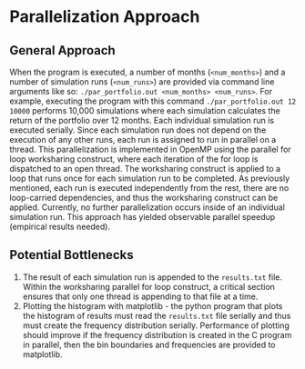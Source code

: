 # Parallelization Approach

## General Approach
When the program is executed, a number of months (`<num_months>`) and a number of simulation runs (`<num_runs>`) are provided via command line arguments like so: `./par_portfolio.out <num_months> <num_runs>`.
For example, executing the program with this command `./par_portfolio.out 12 10000` performs 10,000 simulations where each simulation calculates the return of the portfolio over 12 months.
Each individual simulation run is executed serially. Since each simulation run does not depend on the execution of any other runs, each run is assigned to run in parallel on a thread.
This parallelization is implemented in OpenMP using the parallel for loop worksharing construct, where each iteration of the for loop is dispatched to an open thread.
The worksharing construct is applied to a loop that runs once for each simulation run to be completed. As previously mentioned, each run is executed independently from the rest, there are no loop-carried dependencies, and thus the worksharing construct can be applied.
Currently, no further parallelization occurs inside of an individual simulation run.
This approach has yielded observable parallel speedup (empirical results needed).

## Potential Bottlenecks
1. The result of each simulation run is appended to the `results.txt` file. Within the worksharing parallel for loop construct, a critical section ensures that only one thread is appending to that file at a time.
2. Plotting the histogram with matplotlib - the python program that plots the histogram of results must read the `results.txt` file serially and thus must create the frequency distribution serially. Performance of plotting should improve if the frequency distribution is created in the C program in parallel, then the bin boundaries and frequencies are provided to matplotlib.
